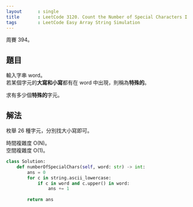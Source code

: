 ```yaml
---
layout      : single
title       : LeetCode 3120. Count the Number of Special Characters I
tags        : LeetCode Easy Array String Simulation
---
```

周賽 394。

## 題目

輸入字串 word。  
若某個字元的**大寫和小寫**都有在 word 中出現，則稱為**特殊的**。  

求有多少個**特殊的**字元。  

## 解法

枚舉 26 種字元，分別找大小寫即可。  

時間複雜度 O(N)。  
空間複雜度 O(1)。  

```python
class Solution:
    def numberOfSpecialChars(self, word: str) -> int:
        ans = 0 
        for c in string.ascii_lowercase:
            if c in word and c.upper() in word:
                ans += 1
                
        return ans
```
